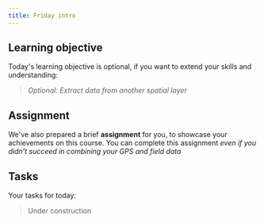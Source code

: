 ```yaml
---
title: Friday intro
---
```


## Learning objective
Today's learning objective is optional, if you want to extend your skills and understanding:

> *Optional: Extract data from another spatial layer*

## Assignment

We've also prepared a brief **assignment** for you, to showcase your achievements on this course.  You can complete this assignment *even if you didn't succeed in combining your GPS and field data*

## Tasks
Your tasks for today:
> Under construction